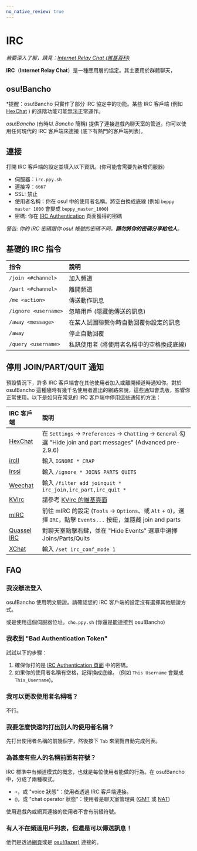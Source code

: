 ```yaml
---
no_native_review: true
---
```


# IRC

*若要深入了解，請見：[Internet Relay Chat (維基百科)](https://zh.wikipedia.org/wiki/Internet_Relay_Chat)*

**IRC**（**Internet Relay Chat**）是一種應用層的協定。其主要用於群體聊天，

## osu!Bancho

*提醒：osu!Bancho 只實作了部分 IRC 協定中的功能。某些 IRC 客戶端 (例如 [HexChat](https://hexchat.github.io/) ) 的進階功能可能無法正常運作。

*osu!Bancho* (有時以 *Bancho* 簡稱) 提供了連接遊戲內聊天室的管道。你可以使用任何現代的 IRC 客戶端來連接 (底下有熱門的客戶端列表)。

## 連接

打開 IRC 客戶端的設定並填入以下資訊。(你可能會需要先新增伺服器)

- 伺服器：`irc.ppy.sh`
- 連接埠：`6667`
- SSL: 禁止
- 使用者名稱：你在 osu! 中的使用者名稱。將空白換成底線 (例如 `beppy master 1000` 會變成 `beppy_master_1000`)
- 密碼: 你在 [IRC Authentication](https://osu.ppy.sh/p/irc) 頁面獲得的密碼

*警告: 你的 IRC 密碼跟你 osu! 帳號的密碼不同。**請勿將你的密碼分享給他人**。*

## 基礎的 IRC 指令

| 指令 | 說明 |
| :-- | :-- |
| `/join <#channel>` | 加入頻道 |
| `/part <#channel>` | 離開頻道 |
| `/me <action>` | 傳送動作訊息 |
| `/ignore <username>` | 忽略用戶 (隱藏他傳送的訊息) |
| `/away <message>` | 在某人試圖聯繫你時自動回覆你設定的訊息 |
| `/away` | 停止自動回覆 |
| `/query <username>` | 私訊使用者 (將使用者名稱中的空格換成底線) |

## 停用 JOIN/PART/QUIT 通知

預設情況下，許多 IRC 客戶端會在其他使用者加入或離開頻道時通知你。對於 osu!Bancho 這種隨時有幾千名使用者進出的網路來說，這些通知會洗版，影響你正常使用。以下是如何在常見的 IRC 客戶端中停用這些通知的方法：

| IRC 客戶端 | 說明 |
| :-- | :-- |
| [HexChat](https://hexchat.github.io/) | 在 `Settings` -> `Preferences` -> `Chatting` -> `General` 勾選 "Hide join and part messages" (Advanced pre-2.9.6) |
| [ircII](http://www.eterna.com.au/ircii/) | 輸入 `IGNORE * CRAP` |
| [Irssi](https://irssi.org) | 輸入 `/ignore * JOINS PARTS QUITS` |
| [Weechat](https://weechat.org/) | 輸入 `/filter add joinquit * irc_join,irc_part,irc_quit *` |
| [KVIrc](https://www.kvirc.net/) | 請參考 [KVIrc 的維基頁面](https://github.com/kvirc/KVIrc/wiki/FAQ#how-do-i-suppress-join-part-and-quit-messages) |
| [mIRC](https://www.mirc.com/) | 前往 mIRC 的設定 (`Tools` -> `Options`、或 `Alt` + `O`)，選擇 `IRC`，點擊 `Events...` 按鈕，並隱藏 join and parts |
| [Quassel IRC](https://quassel-irc.org/) | 對聊天室點擊右鍵，並在 "Hide Events" 選單中選擇 Joins/Parts/Quits |
| [XChat](http://xchat.org/) | 輸入 `/set irc_conf_mode 1` |

## FAQ

### 我沒辦法登入

osu!Bancho 使用明文驗證。請確認您的 IRC 客戶端的設定沒有選擇其他驗證方式。

或是使用這個伺服器位址。`cho.ppy.sh` (你還是能連接到 osu!Bancho)

### 我收到 "Bad Authentication Token"

試試以下的步驟：

1. 確保你打的是 [IRC Authentication 頁面](https://osu.ppy.sh/p/irc) 中的密碼。
2. 如果你的使用者名稱有空格，記得換成底線。 (例如 `This Username` 會變成 `This_Username`)。

### 我可以更改使用者名稱嗎？

不行。

### 我要怎麼快速的打出別人的使用者名稱？

先打出使用者名稱的前幾個字，然後按下 `Tab` 來瀏覽自動完成列表。

### 為甚麼有些人的名稱前面有符號？

IRC 標準中有頻道模式的概念，也就是每位使用者能做的行為。在 osu!Bancho 中，分成了兩種模式。

- `+`，或 "voice 狀態"：使用者透過 IRC 客戶端連接。
- `@`，或 "chat operator 狀態"：使用者是聊天室管理員 ([GMT](/wiki/People/The_Team/Global_Moderation_Team) 或 [NAT](/wiki/People/The_Team/Nomination_Assessment_Team))

使用遊戲內或網頁連接的使用者不會有前綴符號。

### 有人不在頻道用戶列表，但還是可以傳送訊息！

他們是透過[網頁](https://osu.ppy.sh/community/chat)或是 [osu!(lazer)](https://github.com/ppy/osu) 連接的。

